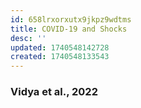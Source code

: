 ```yaml
---
id: 658lrxorxutx9jkpz9wdtms
title: COVID-19 and Shocks
desc: ''
updated: 1740548142728
created: 1740548133543
---
```



### Vidya et al., 2022